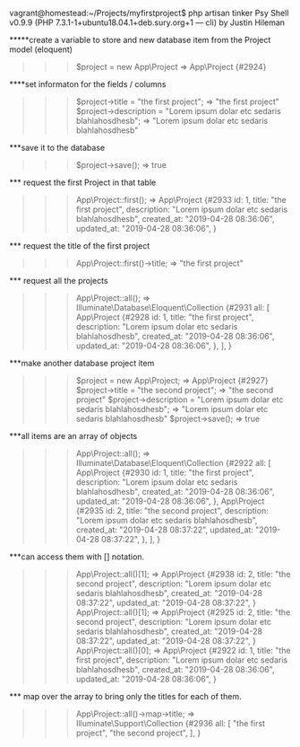 vagrant@homestead:~/Projects/myfirstproject$ php artisan tinker
Psy Shell v0.9.9 (PHP 7.3.1-1+ubuntu18.04.1+deb.sury.org+1 — cli) by Justin Hileman

*****create a variable to store and new database item from the Project model (eloquent)
>>> $project = new App\Project
=> App\Project {#2924}

****set informaton for the fields / columns
>>> $project->title = "the first project";
=> "the first project"
>>> $project->description = "Lorem ipsum dolar etc sedaris blahlahosdhesb";
=> "Lorem ipsum dolar etc sedaris blahlahosdhesb"

***save it to the database
>>> $project->save();
=> true

*** request the first Project in that table
>>> App\Project::first();
=> App\Project {#2933
     id: 1,
     title: "the first project",
     description: "Lorem ipsum dolar etc sedaris blahlahosdhesb",
     created_at: "2019-04-28 08:36:06",
     updated_at: "2019-04-28 08:36:06",
   }

*** request the title of the first project
>>> App\Project::first()->title;
=> "the first project"

*** request all the projects
>>> App\Project::all();
=> Illuminate\Database\Eloquent\Collection {#2931
     all: [
       App\Project {#2928
         id: 1,
         title: "the first project",
         description: "Lorem ipsum dolar etc sedaris blahlahosdhesb",
         created_at: "2019-04-28 08:36:06",
         updated_at: "2019-04-28 08:36:06",
       },
     ],
   }

***make another database project item
>>> $project = new App\Project;
=> App\Project {#2927}
>>> $project->title = "the second project";
=> "the second project"
>>> $project->description = "Lorem ipsum dolar etc sedaris blahlahosdhesb";
=> "Lorem ipsum dolar etc sedaris blahlahosdhesb"
>>> $project->save();
=> true

***all items are an array of objects 
>>> App\Project::all();
=> Illuminate\Database\Eloquent\Collection {#2922
     all: [
       App\Project {#2930
         id: 1,
         title: "the first project",
         description: "Lorem ipsum dolar etc sedaris blahlahosdhesb",
         created_at: "2019-04-28 08:36:06",
         updated_at: "2019-04-28 08:36:06",
       },
       App\Project {#2935
         id: 2,
         title: "the second project",
         description: "Lorem ipsum dolar etc sedaris blahlahosdhesb",
         created_at: "2019-04-28 08:37:22",
         updated_at: "2019-04-28 08:37:22",
       },
     ],
   }

***can access them with [] notation.
>>> App\Project::all()[1];
=> App\Project {#2938
     id: 2,
     title: "the second project",
     description: "Lorem ipsum dolar etc sedaris blahlahosdhesb",
     created_at: "2019-04-28 08:37:22",
     updated_at: "2019-04-28 08:37:22",
   }
>>> App\Project::all()[1];
=> App\Project {#2925
     id: 2,
     title: "the second project",
     description: "Lorem ipsum dolar etc sedaris blahlahosdhesb",
     created_at: "2019-04-28 08:37:22",
     updated_at: "2019-04-28 08:37:22",
   }
>>> App\Project::all()[0];
=> App\Project {#2922
     id: 1,
     title: "the first project",
     description: "Lorem ipsum dolar etc sedaris blahlahosdhesb",
     created_at: "2019-04-28 08:36:06",
     updated_at: "2019-04-28 08:36:06",
   }

*** map over the array to bring only the titles for each of them.  
>>> App\Project::all()->map->title;
=> Illuminate\Support\Collection {#2936
     all: [
       "the first project",
       "the second project",
     ],
   }
>>>